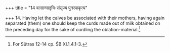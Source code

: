 +++
title = "14 वत्सान्मातृभिः संसृज्य पुनरपाकृत्य"

+++
14. Having let the calves be associated with their mothers, having again separated (them) one should keep the curds made out of milk obtained on the preceding day for the sake of curdling the oblation-material.[^1]  


[^1]: For Sūtras 12-14 cp. ŚB XI.1.4.1-3.
